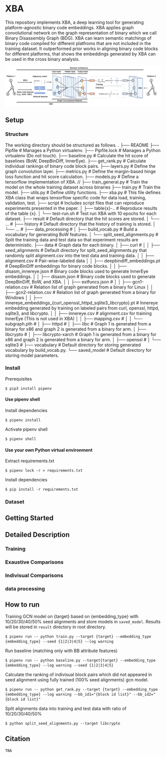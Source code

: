 # XBA
This repository implements XBA, a deep learning tool for generating platform-agnostic binary code embeddings. XBA applies graph convolutional network on the graph representation of binary which we call Binary Disassembly Graph (BDG). XBA can learn semantic matchings of binary code compiled for different platfroms that are not included in the training dataset. It outperformed prior works in aligning binary code blocks for different platforms, that shows the embeddings generated by XBA can be used in the cross binary analysis.

![overview](./gcnoverview.jpg)

## Setup

### Structure
The working directory should be structured as follows.
    .
    ├── README
    ├── Pipfile                 # Manages a Python virtualenv.
    ├── Pipfile.lock            # Manages a Python virtualenv (Do not touch).
    ├── baseline.py             # Calculate the hit score of baselines (BoW, DeepBinDiff, InnerEye).
    ├── get_rank.py             # Calculate individual rankings of binary code block pairs.
    ├── layers.py               # Define the graph convolution layer.
    ├── metrics.py              # Define the margin-based hinge loss function and hit score calculation.
    ├── models.py               # Define a tensorflow implementation of XBA.
    // ├── train_general.py        # Train the model on the whole training dataset across binaries
    ├── train.py                # Train the model.
    ├── utils.py                # Define utility functions.
    ├── xba.py                  # This file defines XBA class that wraps tensorflow specific code for data load, training, validation, test.
    ├── script                  # Includes script files that can reproduce experiments presented in the paper.
    │   ├── table{x}-..         # Reproduce results of the table {x}.
    │   └── test-run.sh         # Test run XBA with 10 epochs for each dataset.
    ├── result                  # Default directory that the hit scores are stored.
    │   └── ...                 #
    ├── history                 # Default directory that the history of training is stored.
    │   └── ...                 #
    ├── data_processing         # 
    │   ├── build_vocab.py      # Build a vocabulary for generating BoW features.
    │   └── split_seed_alignments.py      # Split the training data and test data so that experiment results are deterministic.
    ├── data                    # Graph data for each binary.
    │   ├── curl                # 
    │   │   ├── seed_alignments                # Default directory for split_seed_alignments.py that randomly split alignment.csv into the test data and training data. 
    │   │   ├── alignment.csv                # Pair-wise-labeled data
    │   │   ├── deepbindiff_embeddings.pt                # DeepBinDiff embeddings for binary code blocks.
    │   │   ├── disasm_innereye.json                # Binary code blocks used to generate InnerEye embeddings.
    │   │   ├── disasm.json                # Binary code blocks used to generate DeepBinDiff, BoW, and XBA.
    │   │   ├── extfuncs.json                # 
    │   │   ├── gcn1-relation.csv                # Relation list of graph generated from a binary for Linux
    │   │   ├── gcn2-relation.csv                # Relation list of graph generated from a binary for Windows
    │   │   ├── innereye_embeddings_{curl_openssl_httpd_sqlite3_libcrypto}.pt                # Innereye embedding generated by training on labeled pairs from curl, openssl, httpd, sqlite3, and libcrypto.
    │   │   ├── innereye.csv                # alignment.csv for training InnerEye (This is not used in XBA)
    │   │   ├── mapping.csv                #
    │   │   └── subgraph.pth                #
    │   ├── httpd               # 
    │   ├── libc                # Graph 1 is generated from a binary for x86 and graph 2 is generated from a binary for arm.
    │   ├── libcrypto           # 
    │   ├── libcrypto-xarch     # Graph 1 is generated from a binary for x86 and graph 2 is generated from a binary for arm.
    │   ├── openssl             # 
    │   └── sqlite3             # 
    ├── vocabulary              # Default directory for storing generated vocabulary by build_vocab.py.
    └── saved_model             # Default directory for storing model parameters.  

### Install
Prerequisites
```shellsciprt
$ pip3 install pipenv
```
#### Use pipenv shell

Install dependencies
```shellscript
$ pipenv install
```

Activate pipenv shell
```shellscript
$ pipenv shell
```

#### Use your own Python virtual environment

Extract requirements.txt
```shellscript
$ pipenv lock -r > requirements.txt
```

Install dependencies
```shellscript
$ pip install -r requirements.txt
```

### Dataset




## Getting Started

## Detailed Description

### Training

### Exaustive Comparisons

### Indivisual Comparisons



### data processing

## How to run


Training GCN model on {target} based on {embedding_type} with 10/20/30/40/50% seed alignments and store models in `saved_model`. Results will be stored in `result` directory in root directory.
```shellscript
$ pipenv run -- python train.py --target {target} --embedding_type {embedding_type} --seed {1|2|3|4|5} --log warning
```

Run baseline (matching only with BB attribute features)
```shellscript
$ pipenv run -- python baseline.py --target{target} --embedding_type {embedding_type} --log warning --seed {1|2|3|4|5}
```

Calculate the ranking of indivisual block pairs which did not appeared in seed alignment using fully trained (100% seed alignments) gcn model.
```shellscript
$ pipenv run -- python get_rank.py --target {target} --embedding_type {embedding_type} --log warning --bb_id1="{block id list}" --bb_id2="{block id list}"
```

Split alignments data into training and test data with ratio of 10/20/30/40/50%
```shellscript
$ python split_seed_alignments.py --target libcrypto
```

## Citation
```
TBA
```